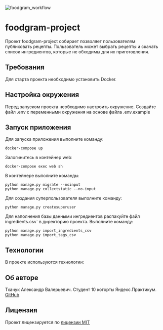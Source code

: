 ![foodgram_workflow](https://github.com/AleksandrTka4uk/foodgram-project/actions/workflows/foodgram_workflow.yml.yml/badge.svg)

# foodgram-project
Проект foodgram-project собирает позволяет пользователям публиковать рецепты.
Пользователь может выбрать рецепты и скачать список ингредиентов, которые не обходимы
для их приготовления.

## Требования
Для старта проекта необходимо установить Docker.

## Настройка окружения
Перед запуском проекта необходимо настроить окружение. 
Создайте файл .env с переменными окружения на основе файла .env.example

## Запуск приложения

Для запуска приложения выполните команду:

 ``` 
docker-compose up
 ``` 

Залогинитесь в контейнер web:
 ``` 
docker-compose exec web sh
 ``` 
В контейнере выполните команды:
 ``` 
python manage.py migrate --noinput 
python manage.py collectstatic --no-input 
 ``` 
Для создания суперпользователя выполните команду:
 ``` 
python manage.py createsuperuser 
 ``` 

Для наполнения базы данными ингредиентов распакуйте файл ingredients.csv` 
в директорию проекта. Выполните команду:

```
python manage.py import_ingredients_csv
python manage.py import_tags_csv
```

## Технологии
В проекте используются технологии:


## Об авторе
Ткачук Александр Валерьевич. Студент 10 когорты Яндекc.Практикум.
[GitHub](https://github.com/AleksandrTka4uk/)

## Лицензия
Проект лицензируется по [лицензии MIT](https://opensource.org/licenses/MIT)